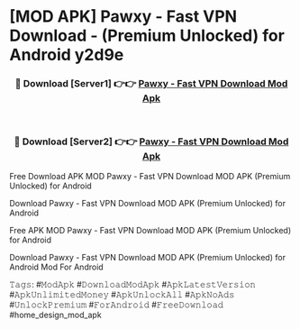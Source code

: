 # [MOD APK] Pawxy - Fast VPN Download - (Premium Unlocked) for Android y2d9e



<div align="center">
<h3>🔴 Download [Server1] 👉👉 <a href="https://momento.my/?title=Pawxy_-_Fast_VPN_Download">Pawxy - Fast VPN Download Mod Apk</a></h3><br>

<h3>🔴 Download [Server2] 👉👉 <a href="https://momento.my/?title=Pawxy_-_Fast_VPN_Download">Pawxy - Fast VPN Download Mod Apk</a></h3>
</div>



Free Download APK MOD Pawxy - Fast VPN Download MOD APK (Premium Unlocked) for Android

Download Pawxy - Fast VPN Download MOD APK (Premium Unlocked) for Android

Free APK MOD Pawxy - Fast VPN Download MOD APK (Premium Unlocked) for Android

Download Pawxy - Fast VPN Download MOD APK (Premium Unlocked) for Android Mod For Android

𝚃𝚊𝚐𝚜: #𝙼𝚘𝚍𝙰𝚙𝚔 #𝙳𝚘𝚠𝚗𝚕𝚘𝚊𝚍𝙼𝚘𝚍𝙰𝚙𝚔 #𝙰𝚙𝚔𝙻𝚊𝚝𝚎𝚜𝚝𝚅𝚎𝚛𝚜𝚒𝚘𝚗 #𝙰𝚙𝚔𝚄𝚗𝚕𝚒𝚖𝚒𝚝𝚎𝚍𝙼𝚘𝚗𝚎𝚢 #𝙰𝚙𝚔𝚄𝚗𝚕𝚘𝚌𝚔𝙰𝚕𝚕 #𝙰𝚙𝚔𝙽𝚘𝙰𝚍𝚜 #𝚄𝚗𝚕𝚘𝚌𝚔𝙿𝚛𝚎𝚖𝚒𝚞𝚖 #𝙵𝚘𝚛𝙰𝚗𝚍𝚛𝚘𝚒𝚍 #𝙵𝚛𝚎𝚎𝙳𝚘𝚠𝚗𝚕𝚘𝚊𝚍 #home_design_mod_apk
